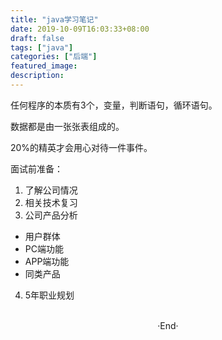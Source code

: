 ```yaml
---
title: "java学习笔记"
date: 2019-10-09T16:03:33+08:00
draft: false
tags: ["java"]
categories: ["后端"]
featured_image: 
description: 
---
```

任何程序的本质有3个，变量，判断语句，循环语句。

数据都是由一张张表组成的。

20%的精英才会用心对待一件事件。

面试前准备：
1. 了解公司情况
2. 相关技术复习
3. 公司产品分析
 - 用户群体
 - PC端功能
 - APP端功能
 - 同类产品
4. 5年职业规划

<br>

<center>  ·End·  </center>